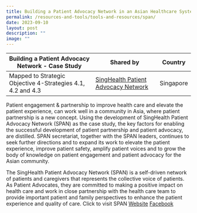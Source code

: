 ```yaml
---
title: Building a Patient Advocacy Network in an Asian Healthcare System
permalink: /resources-and-tools/tools-and-resources/span/
date: 2023-09-10
layout: post
description: ""
image: ""
---
```



| Building a Patient Advocacy Network -  Case Study | Shared by | Country |
| -------- | -------- | -------- |
| Mapped to Strategic Objective 4-Strategies 4.1, 4.2 and 4.3    | [SingHealth Patient Advocacy Network](https://www.singhealthdukenus.com.sg/ipsq/singhealth-patient-advocacy-network)  | Singapore     |


Patient engagement & partnership to improve health care and elevate the patient experience, can work well in a community in Asia, where patient partnership is a new concept. Using the development of SingHealth Patient Advocacy Network (SPAN) as the case study, the key factors for enabling the successful development of patient partnership and patient advocacy, are distilled. SPAN secretariat, together with the SPAN leaders, continues to seek further directions and to expand its work to elevate the patient experience, improve patient safety, amplify patient voices and to grow the body of knowledge on patient engagement and patient advocacy for the Asian community.

The SingHealth Patient Advocacy Network (SPAN) is a self-driven network of patients and caregivers that represents the collective voice of patients. As Patient Advocates, they are committed to making a positive impact on health care and work in close partnership with the health care team to provide important patient and family perspectives to enhance the patient experience and quality of care.
Click to visit SPAN 
[Website](https://www.singhealthdukenus.com.sg/ipsq/singhealth-patient-advocacy-network)
[Facebook](https://www.facebook.com/p/Partners-in-Care-SG-100075872484137/)